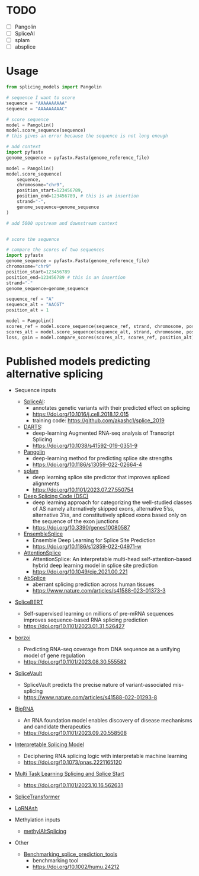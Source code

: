 # TODO
- [ ] Pangolin
- [ ] SpliceAI
- [ ] splam
- [ ] absplice

# Usage
```python
from splicing_models import Pangolin

# sequence I want to score
sequence = "AAAAAAAAAA"
sequence = "AAAAAAAAAC"

# score sequence
model = Pangolin()
model.score_sequence(sequence)
# this gives an error because the sequence is not long enough

# add context
import pyfastx
genome_sequence = pyfastx.Fasta(genome_reference_file)

model = Pangolin()
model.score_sequence(
    sequence, 
    chromosome="chr9", 
    position_start=123456789, 
    position_end=123456789, # this is an insertion 
    strand="-", 
    genome_sequence=genome_sequence
)

# add 5000 upstream and downstream context


# score the sequence

# compare the scores of two sequences
import pyfastx
genome_sequence = pyfastx.Fasta(genome_reference_file)
chromosome="chr9"
position_start=123456789
position_end=123456789 # this is an insertion 
strand="-"
genome_sequence=genome_sequence

sequence_ref = "A"
sequence_alt = "AACGT"
position_alt = 1

model = Pangolin()
scores_ref = model.score_sequence(sequence_ref, strand, chromosome, position_start, position_end, genome_sequence)
scores_alt = model.score_sequence(sequence_alt, strand, chromosome, position_start, position_end, genome_sequence)
loss, gain = model.compare_scores(scores_alt, scores_ref, position_alt)
```


# Published models predicting alternative splicing

- Sequence inputs
  - [SpliceAI](https://github.com/Illumina/SpliceAI):
    - annotates genetic variants with their predicted effect on splicing
    - https://doi.org/10.1016/j.cell.2018.12.015
    - training code: https://github.com/akashc1/splice_2019
  - [DARTS](https://github.com/Xinglab/DARTS):
    - deep-learning Augmented RNA-seq analysis of Transcript Splicing
    - https://doi.org/10.1038/s41592-019-0351-9
  - [Pangolin](https://github.com/tkzeng/Pangolin)
    - deep-learning method for predicting splice site strengths
    - https://doi.org/10.1186/s13059-022-02664-4
  - [splam](https://github.com/Kuanhao-Chao/splam)
    - deep learning splice site predictor that improves spliced alignments
    - https://doi.org/10.1101/2023.07.27.550754
  - [Deep Splicing Code (DSC)](https://github.com/louadi/DSC)
    - deep learning approach for categorizing the well-studied classes of AS namely alternatively skipped exons, alternative 5’ss, alternative 3’ss, and constitutively spliced exons based only on the sequence of the exon junctions
    - https://doi.org/10.3390/genes10080587
  - [EnsembleSplice](https://github.com/OluwadareLab/EnsembleSplice)
    - Ensemble Deep Learning for Splice Site Prediction
    - https://doi.org/10.1186/s12859-022-04971-w
  - [AttentionSplice](https://github.com/EvilBoom/Attention_Splice)
    - AttentionSplice: An interpretable multi-head self-attention-based hybrid deep learning model in splice site prediction
    - https://doi.org/10.1049/cje.2021.00.221
  - [AbSplice](https://github.com/gagneurlab/absplice)
    - aberrant splicing prediction across human tissues
    - https://www.nature.com/articles/s41588-023-01373-3
- [SpliceBERT](https://github.com/biomed-AI/SpliceBERT)
  - Self-supervised learning on millions of pre-mRNA sequences improves sequence-based RNA splicing prediction
  - https://doi.org/10.1101/2023.01.31.526427
- [borzoi](https://github.com/calico/borzoi)
  - Predicting RNA-seq coverage from DNA sequence as a unifying model of gene regulation
  - https://doi.org/10.1101/2023.08.30.555582
- [SpliceVault](https://github.com/kidsneuro-lab/SpliceVault)
  - SpliceVault predicts the precise nature of variant-associated mis-splicing
  - https://www.nature.com/articles/s41588-022-01293-8
- [BigRNA]()
  - An RNA foundation model enables discovery of disease mechanisms and candidate therapeutics
  - https://doi.org/10.1101/2023.09.20.558508
- [Interpretable Splicing Model](https://github.com/regev-lab/interpretable-splicing-model)
  - Deciphering RNA splicing logic with interpretable machine learning
  - https://doi.org/10.1073/pnas.2221165120
- [Multi Task Learning Splicing and Splice Start]()
  - https://doi.org/10.1101/2023.10.16.562631

- [SpliceTransformer](https://github.com/ShenLab-Genomics/SpliceTransformer)

- [LoRNAsh](https://github.com/goodarzilab/lorna-sh/issues)

- Methylation inputs
  - [methylAltSplicing](https://github.com/BauerLab/methylAltSplicing)


- Other
  - [Benchmarking_splice_prediction_tools](https://github.com/cmbi/Benchmarking_splice_prediction_tools)
    - benchmarking tool
    - https://doi.org/10.1002/humu.24212
